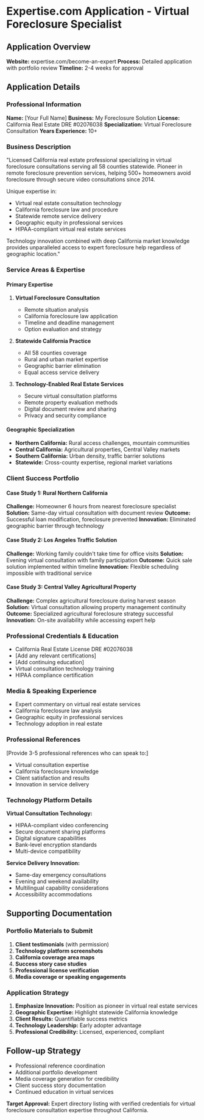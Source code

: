 # Expertise.com Application - Virtual Foreclosure Specialist

## Application Overview
**Website:** expertise.com/become-an-expert
**Process:** Detailed application with portfolio review
**Timeline:** 2-4 weeks for approval

## Application Details

### Professional Information
**Name:** [Your Full Name]
**Business:** My Foreclosure Solution
**License:** California Real Estate DRE #02076038
**Specialization:** Virtual Foreclosure Consultation
**Years Experience:** 10+

### Business Description
"Licensed California real estate professional specializing in virtual foreclosure consultations serving all 58 counties statewide. Pioneer in remote foreclosure prevention services, helping 500+ homeowners avoid foreclosure through secure video consultations since 2014.

Unique expertise in:
- Virtual real estate consultation technology
- California foreclosure law and procedure
- Statewide remote service delivery
- Geographic equity in professional services
- HIPAA-compliant virtual real estate services

Technology innovation combined with deep California market knowledge provides unparalleled access to expert foreclosure help regardless of geographic location."

### Service Areas & Expertise

#### Primary Expertise
1. **Virtual Foreclosure Consultation**
   - Remote situation analysis
   - California foreclosure law application
   - Timeline and deadline management
   - Option evaluation and strategy

2. **Statewide California Practice**
   - All 58 counties coverage
   - Rural and urban market expertise
   - Geographic barrier elimination
   - Equal access service delivery

3. **Technology-Enabled Real Estate Services**
   - Secure virtual consultation platforms
   - Remote property evaluation methods
   - Digital document review and sharing
   - Privacy and security compliance

#### Geographic Specialization
- **Northern California:** Rural access challenges, mountain communities
- **Central California:** Agricultural properties, Central Valley markets
- **Southern California:** Urban density, traffic barrier solutions
- **Statewide:** Cross-county expertise, regional market variations

### Client Success Portfolio

#### Case Study 1: Rural Northern California
**Challenge:** Homeowner 6 hours from nearest foreclosure specialist
**Solution:** Same-day virtual consultation with document review
**Outcome:** Successful loan modification, foreclosure prevented
**Innovation:** Eliminated geographic barrier through technology

#### Case Study 2: Los Angeles Traffic Solution
**Challenge:** Working family couldn't take time for office visits
**Solution:** Evening virtual consultation with family participation
**Outcome:** Quick sale solution implemented within timeline
**Innovation:** Flexible scheduling impossible with traditional service

#### Case Study 3: Central Valley Agricultural Property
**Challenge:** Complex agricultural foreclosure during harvest season
**Solution:** Virtual consultation allowing property management continuity
**Outcome:** Specialized agricultural foreclosure strategy successful
**Innovation:** On-site availability while accessing expert help

### Professional Credentials & Education
- California Real Estate License DRE #02076038
- [Add any relevant certifications]
- [Add continuing education]
- Virtual consultation technology training
- HIPAA compliance certification

### Media & Speaking Experience
- Expert commentary on virtual real estate services
- California foreclosure law analysis
- Geographic equity in professional services
- Technology adoption in real estate

### Professional References
[Provide 3-5 professional references who can speak to:]
- Virtual consultation expertise
- California foreclosure knowledge
- Client satisfaction and results
- Innovation in service delivery

### Technology Platform Details
**Virtual Consultation Technology:**
- HIPAA-compliant video conferencing
- Secure document sharing platforms
- Digital signature capabilities
- Bank-level encryption standards
- Multi-device compatibility

**Service Delivery Innovation:**
- Same-day emergency consultations
- Evening and weekend availability
- Multilingual capability considerations
- Accessibility accommodations

## Supporting Documentation

### Portfolio Materials to Submit
1. **Client testimonials** (with permission)
2. **Technology platform screenshots**
3. **California coverage area maps**
4. **Success story case studies**
5. **Professional license verification**
6. **Media coverage or speaking engagements**

### Application Strategy
1. **Emphasize Innovation:** Position as pioneer in virtual real estate services
2. **Geographic Expertise:** Highlight statewide California knowledge
3. **Client Results:** Quantifiable success metrics
4. **Technology Leadership:** Early adopter advantage
5. **Professional Credibility:** Licensed, experienced, compliant

## Follow-up Strategy
- Professional reference coordination
- Additional portfolio development
- Media coverage generation for credibility
- Client success story documentation
- Continued education in virtual services

**Target Approval:** Expert directory listing with verified credentials for virtual foreclosure consultation expertise throughout California.
